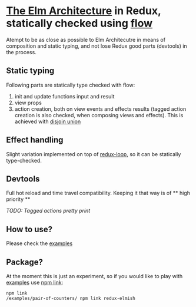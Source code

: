 # [The Elm Architecture](https://github.com/evancz/elm-architecture-tutorial) in Redux, statically checked using [flow](https://flowtype.org/)

Atempt to be as close as possible to Elm Architecutre in means of composition and static typing, and not lose Redux good parts (devtools) in the process.

## Static typing
Following parts are statically type checked with flow:
1. init and update functions input and result
2. view props
3. action creation, both on view events and effects results (tagged action creation is also checked, when composing views and effects). This is achieved with [disjoin union](https://flowtype.org/docs/disjoint-unions.html#_)

## Effect handling
Slight variation implemented on top of [redux-loop](https://github.com/raisemarketplace/redux-loop), so it can be statically type-checked.

## Devtools
Full hot reload and time travel compatibility. Keeping it that way is of ** high priority **

*TODO: Tagged actions pretty print*

## How to use?
Please check the [examples](./examples)

## Package?
At the moment this is just an experiment, so if you would like to play with [examples](./examples) use [npm link](http://justjs.com/posts/npm-link-developing-your-own-npm-modules-without-tears):

```
npm link
/examples/pair-of-counters/ npm link redux-elmish
```

